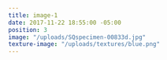 ```yaml
---
title: image-1
date: 2017-11-22 18:55:00 -05:00
position: 3
image: "/uploads/SQspecimen-00833d.jpg"
texture-image: "/uploads/textures/blue.png"
---
```


